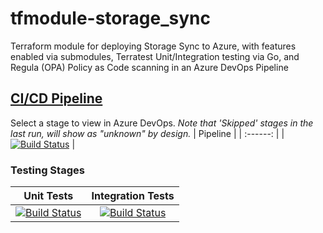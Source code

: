 # tfmodule-storage_sync
Terraform module for deploying Storage Sync to Azure, with features enabled via submodules, Terratest Unit/Integration testing via Go, and Regula (OPA) Policy as Code scanning in an Azure DevOps Pipeline
## [CI/CD Pipeline](https://dev.azure.com/wesleytrust/Terraform/_build?definitionId=70)
Select a stage to view in Azure DevOps. *Note that 'Skipped' stages in the last run, will show as "unknown" by design.*
| Pipeline |
| :------: |
|     [![Build Status](https://dev.azure.com/wesleytrust/Terraform/_apis/build/status/Modules/Deployments/ENV-P%3BREF-latest%3B%20tfmodule-storage_sync?branchName=main)](https://dev.azure.com/wesleytrust/Terraform/_build/latest?definitionId=70&branchName=main)     |
### Testing Stages
| Unit Tests | Integration Tests |
| :--------: | :---------------: |
|     [![Build Status](https://dev.azure.com/wesleytrust/Terraform/_apis/build/status/Modules/Deployments/ENV-P%3BREF-latest%3B%20tfmodule-storage_sync?repoName=wesley-trust%2Ftfmodule-storage_sync&branchName=main&stageName=Unit)](https://dev.azure.com/wesleytrust/Terraform/_build/latest?definitionId=70&repoName=wesley-trust%2Ftfmodule-storage_sync&branchName=main)       |       [![Build Status](https://dev.azure.com/wesleytrust/Terraform/_apis/build/status/Modules/Deployments/ENV-P%3BREF-latest%3B%20tfmodule-storage_sync?repoName=wesley-trust%2Ftfmodule-storage_sync&branchName=main&stageName=Integration)](https://dev.azure.com/wesleytrust/Terraform/_build/latest?definitionId=70&repoName=wesley-trust%2Ftfmodule-storage_sync&branchName=main)            |